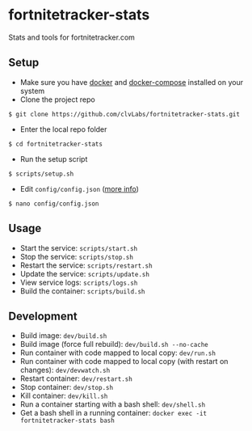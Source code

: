 # fortnitetracker-stats

Stats and tools for fortnitetracker.com

## Setup

* Make sure you have [docker](https://docs.docker.com/engine//) and [docker-compose](https://docs.docker.com/compose/) installed on your system
* Clone the project repo
```
$ git clone https://github.com/clvLabs/fortnitetracker-stats.git
```

* Enter the local repo folder
```
$ cd fortnitetracker-stats
```

* Run the setup script
```
$ scripts/setup.sh
```

* Edit `config/config.json` ([more info](sample/config/config.md))
```
$ nano config/config.json
```

## Usage

* Start the service: `scripts/start.sh`
* Stop the service: `scripts/stop.sh`
* Restart the service: `scripts/restart.sh`
* Update the service: `scripts/update.sh`
* View service logs: `scripts/logs.sh`
* Build the container: `scripts/build.sh`

## Development

* Build image: `dev/build.sh`
* Build image (force full rebuild): `dev/build.sh --no-cache`
* Run container with code mapped to local copy: `dev/run.sh`
* Run container with code mapped to local copy (with restart on changes): `dev/devwatch.sh`
* Restart container: `dev/restart.sh`
* Stop container: `dev/stop.sh`
* Kill container: `dev/kill.sh`
* Run a container starting with a bash shell: `dev/shell.sh`
* Get a bash shell in a running container: `docker exec -it fortnitetracker-stats bash`
